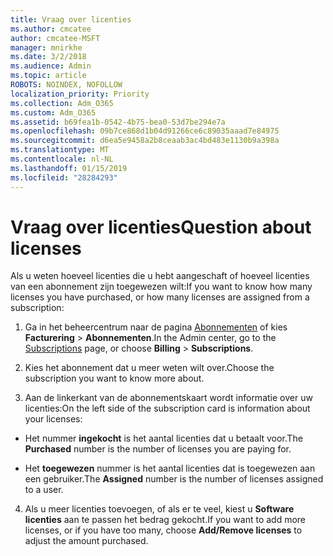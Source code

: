 ```yaml
---
title: Vraag over licenties
ms.author: cmcatee
author: cmcatee-MSFT
manager: mnirkhe
ms.date: 3/2/2018
ms.audience: Admin
ms.topic: article
ROBOTS: NOINDEX, NOFOLLOW
localization_priority: Priority
ms.collection: Adm_O365
ms.custom: Adm_O365
ms.assetid: b69fea1b-0542-4b75-bea0-53d7be294e7a
ms.openlocfilehash: 09b7ce868d1b04d91266ce6c89035aaad7e84975
ms.sourcegitcommit: d6ea5e9458a2b8ceaab3ac4bd483e1130b9a398a
ms.translationtype: MT
ms.contentlocale: nl-NL
ms.lasthandoff: 01/15/2019
ms.locfileid: "28284293"
---
```

# <a name="question-about-licenses"></a><span data-ttu-id="7c524-102">Vraag over licenties</span><span class="sxs-lookup"><span data-stu-id="7c524-102">Question about licenses</span></span>

<span data-ttu-id="7c524-103">Als u weten hoeveel licenties die u hebt aangeschaft of hoeveel licenties van een abonnement zijn toegewezen wilt:</span><span class="sxs-lookup"><span data-stu-id="7c524-103">If you want to know how many licenses you have purchased, or how many licenses are assigned from a subscription:</span></span>
  
1. <span data-ttu-id="7c524-104">Ga in het beheercentrum naar de pagina [Abonnementen](https://go.microsoft.com/fwlink/p/?linkid=842054) of kies **Facturering** \> **Abonnementen**.</span><span class="sxs-lookup"><span data-stu-id="7c524-104">In the Admin center, go to the [Subscriptions](https://go.microsoft.com/fwlink/p/?linkid=842054) page, or choose **Billing** \> **Subscriptions**.</span></span>
    
2. <span data-ttu-id="7c524-105">Kies het abonnement dat u meer weten wilt over.</span><span class="sxs-lookup"><span data-stu-id="7c524-105">Choose the subscription you want to know more about.</span></span>
    
3. <span data-ttu-id="7c524-106">Aan de linkerkant van de abonnementskaart wordt informatie over uw licenties:</span><span class="sxs-lookup"><span data-stu-id="7c524-106">On the left side of the subscription card is information about your licenses:</span></span>
    
  - <span data-ttu-id="7c524-107">Het nummer **ingekocht** is het aantal licenties dat u betaalt voor.</span><span class="sxs-lookup"><span data-stu-id="7c524-107">The **Purchased** number is the number of licenses you are paying for.</span></span> 
    
  - <span data-ttu-id="7c524-108">Het **toegewezen** nummer is het aantal licenties dat is toegewezen aan een gebruiker.</span><span class="sxs-lookup"><span data-stu-id="7c524-108">The **Assigned** number is the number of licenses assigned to a user.</span></span> 
    
4. <span data-ttu-id="7c524-109">Als u meer licenties toevoegen, of als er te veel, kiest u **Software licenties** aan te passen het bedrag gekocht.</span><span class="sxs-lookup"><span data-stu-id="7c524-109">If you want to add more licenses, or if you have too many, choose **Add/Remove licenses** to adjust the amount purchased.</span></span> 
    


